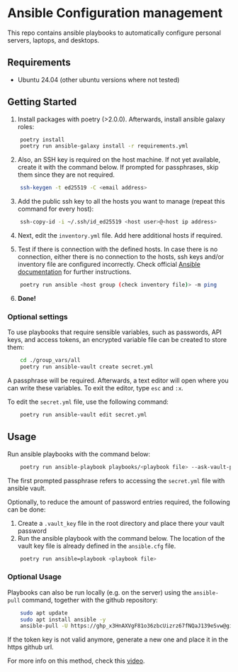 # Ansible Configuration management

This repo contains ansible playbooks to automatically configure personal servers, laptops, and desktops.

## Requirements

- Ubuntu 24.04 (other ubuntu versions where not tested)

## Getting Started

1. Install packages with poetry (>2.0.0). Afterwards, install ansible galaxy roles:

```bash
    poetry install
    poetry run ansible-galaxy install -r requirements.yml
```

2. Also, an SSH key is required on the host machine. If not yet available, create it with the command below. If prompted for passphrases, skip them since they are not required.

```bash
    ssh-keygen -t ed25519 -C <email address>
```

3. Add the public ssh key to all the hosts you want to manage (repeat this command for every host):

```bash
    ssh-copy-id -i ~/.ssh/id_ed25519 <host user>@<host ip address>
```

4. Next, edit the `inventory.yml` file. Add here additional hosts if required.

5. Test if there is connection with the defined hosts. In case there is no connection, either there is no connection to the hosts, ssh keys and/or inventory file are configured incorrectly. Check official [Ansible documentation](https://docs.ansible.com/ansible/latest/getting_started/index.html) for further instructions. 

```bash
    poetry run ansible <host group (check inventory file)> -m ping
```
6. **Done!**

### Optional settings

To use playbooks that require sensible variables, such as passwords, API keys, and access tokens, an encrypted variable file can be created to store them:

```bash
    cd ./group_vars/all
    poetry run ansible-vault create secret.yml
```
A passphrase will be required. Afterwards, a text editor will open where you can write these variables. To exit the editor, type `esc` and `:x`.

To edit the `secret.yml` file, use the following command:

```bash
    poetry run ansible-vault edit secret.yml
```

## Usage

Run ansible playbooks with the command below:

```bash
    poetry run ansible-playbook playbooks/<playbook file> --ask-vault-pass
```
The first prompted passphrase refers to accessing the `secret.yml` file with ansible vault.

Optionally, to reduce the amount of password entries required, the following can be done:
1. Create a `.vault_key` file in the root directory and place there your vault password
2. Run the ansible playbook with the command below. The location of the vault key file is already defined in the `ansible.cfg` file.

```bash
    poetry run ansible=playbook <playbook file>
```

### Optional Usage

Playbooks can also be run locally (e.g. on the server) using the `ansible-pull` command, together with the github repository:

<!-- TODO: remove token from ansible pull command -->
```bash
    sudo apt update
    sudo apt install ansible -y
    ansible-pull -U https://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@github.com/DiegoHeer/config_management.git
```
If the token key is not valid anymore, generate a new one and place it in the https github url.

For more info on this method, check this [video](https://www.youtube.com/watch?v=sn1HQq_GFNE&t=1715s).